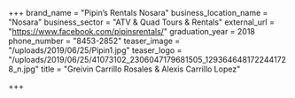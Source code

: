 +++
brand_name = "Pipin’s Rentals Nosara"
business_location_name = "Nosara"
business_sector = "ATV & Quad Tours & Rentals"
external_url = "https://www.facebook.com/pipinsrentals/"
graduation_year = 2018
phone_number = "8453-2852"
teaser_image = "/uploads/2019/06/25/Pipin1.jpg"
teaser_logo = "/uploads/2019/06/25/41073102_2306047179681505_1293646481722441728_n.jpg"
title = "Greivin Carrillo Rosales & Alexis Carrillo Lopez"

+++
